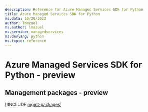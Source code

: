```yaml
---
description: Reference for Azure Managed Services SDK for Python
title: Azure Managed Services SDK for Python
ms.data: 10/20/2022
author: lmazuel
ms.author: lmazuel
ms.service: managedservices
ms.devlang: python
ms.topic: reference
---
```

# Azure Managed Services SDK for Python - preview

## Management packages - preview
[!INCLUDE [mgmt-packages](managed-services-mgmt-index.md)]
